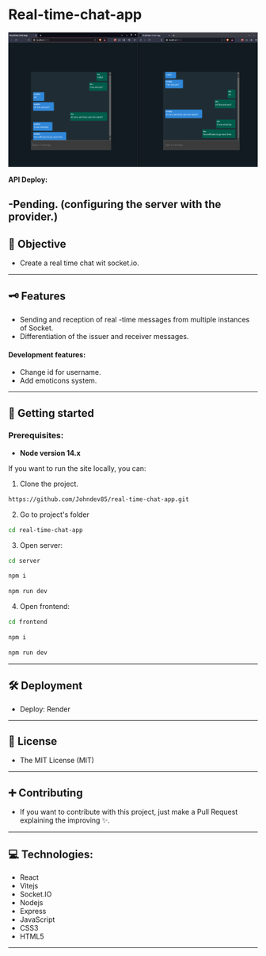 # Real-time-chat-app

![Alt text](frontend/public/chat-app.png)

**API Deploy:**

## -Pending. (configuring the server with the provider.)

## 🎯 Objective

- Create a real time chat wit socket.io.

---

## 🗝 Features

- Sending and reception of real -time messages from multiple instances of Socket.
- Differentiation of the issuer and receiver messages.

#### Development features:

- Change id for username.
- Add emoticons system.

---

## 🚀 Getting started

### Prerequisites:

- **Node version 14.x**

If you want to run the site locally, you can:

1. Clone the project.

```bash
https://github.com/Johndev85/real-time-chat-app.git
```

2. Go to project's folder

```bash
cd real-time-chat-app
```

3. Open server:

```bash
cd server
```

```bash
npm i
```

```bash
npm run dev
```

4. Open frontend:

```bash
cd frontend
```

```bash
npm i
```

```bash
npm run dev
```

---

## 🛠 Deployment

- Deploy: Render

---

## 🧾 License

- The MIT License (MIT)

---

## ➕ Contributing

- If you want to contribute with this project, just make a Pull Request explaining the improving ✨.

---

## 💻 Technologies:

- React
- Vitejs
- Socket.IO
- Nodejs
- Express
- JavaScript
- CSS3
- HTML5

---
